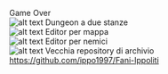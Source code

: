 Game Over\
![alt text](Resources/Images/GIF/GIF-GameOver.gif)
Dungeon a due stanze\
![alt text](Resources/Images/GIF/GIF-Dungeon.gif)
Editor per mappa\
![alt text](Resources/Images/GIF/GIF-Tile.gif)
Editor per nemici\
![alt text](Resources/Images/GIF/GIF-EnemyEditor.gif)
Vecchia repository di archivio\
https://github.com/ippo1997/Fani-Ippoliti
